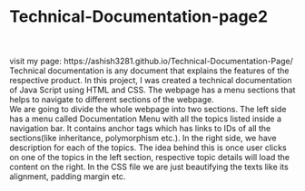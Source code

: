 # Technical-Documentation-page2
<br>
<br>
visit my page:  https://ashish3281.github.io/Technical-Documentation-Page/
<br>
Technical documentation is any document that explains the features of the respective product. In this project, I was created a technical documentation of Java Script using HTML and CSS. The webpage has a menu sections that helps to navigate to different sections of the webpage.
<br>
 We are going to divide the whole webpage into two sections. The left side has a menu called Documentation Menu with all the topics listed inside a navigation bar. It contains anchor tags which has links to IDs of all the sections(like inheritance, polymorphism etc.). In the right side, we have description for each of the topics. The idea behind this is once user clicks on one of the topics in the left section, respective topic details will load the content on the right. In the CSS file we are just beautifying the texts like its alignment, padding margin etc.

